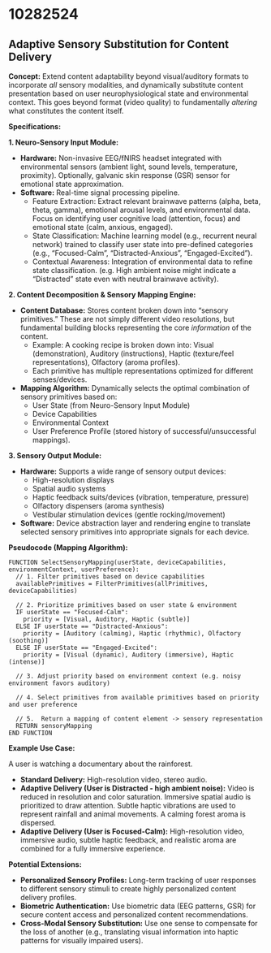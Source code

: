 # 10282524

## Adaptive Sensory Substitution for Content Delivery

**Concept:** Extend content adaptability beyond visual/auditory formats to incorporate *all* sensory modalities, and dynamically substitute content presentation based on user neurophysiological state and environmental context. This goes beyond format (video quality) to fundamentally *altering* what constitutes the content itself.

**Specifications:**

**1. Neuro-Sensory Input Module:**

*   **Hardware:** Non-invasive EEG/fNIRS headset integrated with environmental sensors (ambient light, sound levels, temperature, proximity).  Optionally, galvanic skin response (GSR) sensor for emotional state approximation.
*   **Software:** Real-time signal processing pipeline. 
    *   Feature Extraction: Extract relevant brainwave patterns (alpha, beta, theta, gamma), emotional arousal levels, and environmental data.  Focus on identifying user cognitive load (attention, focus) and emotional state (calm, anxious, engaged).
    *   State Classification: Machine learning model (e.g., recurrent neural network) trained to classify user state into pre-defined categories (e.g., “Focused-Calm”, “Distracted-Anxious”, “Engaged-Excited”).
    *   Contextual Awareness: Integration of environmental data to refine state classification.  (e.g. High ambient noise might indicate a “Distracted” state even with neutral brainwave activity).

**2. Content Decomposition & Sensory Mapping Engine:**

*   **Content Database:** Stores content broken down into “sensory primitives.”  These are not simply different video resolutions, but fundamental building blocks representing the core *information* of the content. 
    *   Example:  A cooking recipe is broken down into: Visual (demonstration), Auditory (instructions), Haptic (texture/feel representations), Olfactory (aroma profiles).
    *   Each primitive has multiple representations optimized for different senses/devices.
*   **Mapping Algorithm:**  Dynamically selects the optimal combination of sensory primitives based on:
    *   User State (from Neuro-Sensory Input Module)
    *   Device Capabilities
    *   Environmental Context
    *   User Preference Profile (stored history of successful/unsuccessful mappings).

**3. Sensory Output Module:**

*   **Hardware:**  Supports a wide range of sensory output devices:
    *   High-resolution displays
    *   Spatial audio systems
    *   Haptic feedback suits/devices (vibration, temperature, pressure)
    *   Olfactory dispensers (aroma synthesis)
    *   Vestibular stimulation devices (gentle rocking/movement)
*   **Software:**  Device abstraction layer and rendering engine to translate selected sensory primitives into appropriate signals for each device.

**Pseudocode (Mapping Algorithm):**

```
FUNCTION SelectSensoryMapping(userState, deviceCapabilities, environmentContext, userPreference):
  // 1. Filter primitives based on device capabilities
  availablePrimitives = FilterPrimitives(allPrimitives, deviceCapabilities)

  // 2. Prioritize primitives based on user state & environment
  IF userState == "Focused-Calm":
    priority = [Visual, Auditory, Haptic (subtle)]
  ELSE IF userState == "Distracted-Anxious":
    priority = [Auditory (calming), Haptic (rhythmic), Olfactory (soothing)]
  ELSE IF userState == "Engaged-Excited":
    priority = [Visual (dynamic), Auditory (immersive), Haptic (intense)]

  // 3. Adjust priority based on environment context (e.g. noisy environment favors auditory)

  // 4. Select primitives from available primitives based on priority and user preference 

  // 5.  Return a mapping of content element -> sensory representation
  RETURN sensoryMapping
END FUNCTION
```

**Example Use Case:**

A user is watching a documentary about the rainforest.

*   **Standard Delivery:** High-resolution video, stereo audio.
*   **Adaptive Delivery (User is Distracted - high ambient noise):** Video is reduced in resolution and color saturation.  Immersive spatial audio is prioritized to draw attention.  Subtle haptic vibrations are used to represent rainfall and animal movements.  A calming forest aroma is dispersed.
*   **Adaptive Delivery (User is Focused-Calm):**  High-resolution video, immersive audio, subtle haptic feedback, and realistic aroma are combined for a fully immersive experience.

**Potential Extensions:**

*   **Personalized Sensory Profiles:** Long-term tracking of user responses to different sensory stimuli to create highly personalized content delivery profiles.
*   **Biometric Authentication:** Use biometric data (EEG patterns, GSR) for secure content access and personalized content recommendations.
*   **Cross-Modal Sensory Substitution:**  Use one sense to compensate for the loss of another (e.g., translating visual information into haptic patterns for visually impaired users).